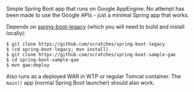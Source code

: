 Simple Spring Boot app that runs on Google AppEngine. No attempt has been made to use the Google APIs - just a minimal Spring app that works.

Depends on [spring-boot-legacy](https://github.com/scratches/spring-boot-legacy) (which you will need to build and install locally):

```
$ git clone https://github.com/scratches/spring-boot-legacy
$ (cd spring-boot-legacy; mvn install)
$ git clone https://github.com/scratches/spring-boot-sample-gae
$ cd spring-boot-sample-gae
$ mvn gae:deploy
```

Also runs as a deployed WAR in WTP or regular Tomcat container. The `main()` app (normal Spring Boot launcher) should also work.